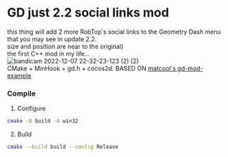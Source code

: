 # GD just 2.2 social links mod
this thing will add 2 more RobTop's social links to the Geometry Dash menu that you may see in update 2.2.<br>
size and position are near to the original)<br>
the first С++ mod in my life...<br>
![bandicam 2022-12-07 22-32-23-123 (2) (2)](https://user-images.githubusercontent.com/90561697/206267208-033cc289-9648-44b0-b593-5f1147b5e4b6.gif)
<br>CMake + MinHook + gd.h + cocos2d.
BASED ON [matcool's gd-mod-example](https://github.com/matcool/gd-mod-example)
### Compile
1. Configure
``` bash
cmake -B build -A win32
```
2. Build
```bash
cmake --build build --config Release
```
